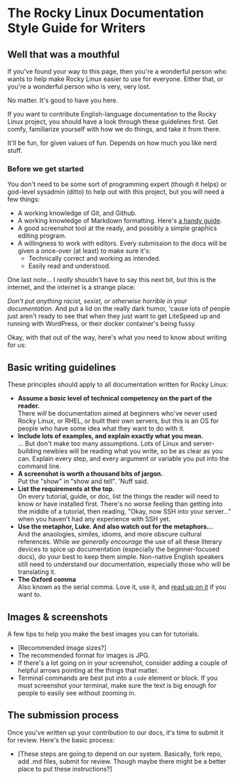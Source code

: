 # The Rocky Linux Documentation Style Guide for Writers

## Well that was a mouthful

If you've found your way to this page, then you're a wonderful person who wants to help make Rocky Linux easier to use for everyone. Either that, or you're a wonderful person who is very, very lost.

No matter. It's good to have you here.

If you want to contribute English-language documentation to the Rocky Linux project, you should have a look through these guidelines first. Get comfy, familiarize yourself with how we do things, and take it from there. 

It'll be fun, for given values of fun. Depends on how much you like nerd stuff.

### Before we get started

You don't need to be some sort of programming expert (though it helps) or god-level sysadmin (ditto) to help out with this project, but you will need a few things:

* A working knowledge of Git, and Github.
* A working knowledge of Markdown formatting. Here's [a handy guide](https://guides.github.com/features/mastering-markdown/).
* A good screenshot tool at the ready, and possibly a simple graphics editing program.
* A willingness to work with editors. Every submission to the docs will be given a once-over (at least) to make sure it's:
    * Technically correct and working as intended.
    * Easily read and understood.

One last note... I *really* shouldn't have to say this next bit, but this is the internet, and the internet is a strange place: 

*Don't put anything racist, sexist, or otherwise horrible in your documentation.* And put a lid on the really dark humor, 'cause lots of people just aren't ready to see that when they just want to get LiteSpeed up and running with WordPress, or their docker container's being fussy.

Okay, with that out of the way, here's what you need to know about writing for us:

## Basic writing guidelines

These principles should apply to all documentation written for Rocky Linux:

* **Assume a *basic* level of technical competency on the part of the reader.**  
There *will* be documentation aimed at beginners who've never used Rocky Linux, or RHEL, or built their own servers, but this is an OS for people who have some idea what they want to do with it.
*  **Include lots of examples, and explain exactly what you mean.**  
... But don't make too many assumptions. Lots of Linux and server-building newbies will be reading what you write, so be as clear as you can. Explain every step, and every argument or variable you put into the command line.
* **A screenshot is worth a thousand bits of jargon.**  
Put the "show" in "show and tell". 'Nuff said.
* **List the requirements at the top.**  
On every tutorial, guide, or doc, list the things the reader will need to know or have installed first. There's no worse feeling than getting into the middle of a tutorial, then reading, "Okay, now SSH into your server..." when you haven't had any experience with SSH yet.
* **Use the metaphor, Luke. And also watch out for the metaphors...**  
And the anaologies, similes, idioms, and more obscure cultural references. While *we generally encourage* the use of all these literary devices to spice up documentation (especially the beginner-focused docs), do your best to keep them simple. Non-native English speakers still need to understand our documentation, especially those who will be translating it.
* **The Oxford comma**  
Also known as the serial comma. Love it, use it, and [read up on it](https://en.wikipedia.org/wiki/Serial_comma) if you want to.

## Images & screenshots
A few tips to help you make the best images you can for tutorials.

* [Recommended image sizes?]
* The recommended format for images is JPG.
* If there's a lot going on in your screenshot, consider adding a couple of helpful arrows pointing at the things that matter.
* Terminal commands are best put into a `code` element or block. If you must screenshot your terminal, make sure the text is big enough for people to easily see without zooming in.


## The submission process

Once you've written up your contribution to our docs, it's time to submit it for review. Here's the basic process:

* [These steps are going to depend on our system. Basically, fork repo, add .md files, submit for review. Though maybe there might be a better place to put these instructions?]